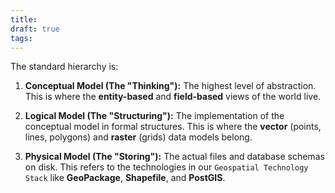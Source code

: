 ```yaml
---
title: 
draft: true
tags: 
---
```

 The standard hierarchy is:

1. **Conceptual Model (The "Thinking"):** The highest level of abstraction. This is where the **entity-based** and **field-based** views of the world live.
    
2. **Logical Model (The "Structuring"):** The implementation of the conceptual model in formal structures. This is where the **vector** (points, lines, polygons) and **raster** (grids) data models belong.
    
3. **Physical Model (The "Storing"):** The actual files and database schemas on disk. This refers to the technologies in our `Geospatial Technology Stack` like **GeoPackage**, **Shapefile**, and **PostGIS**.
